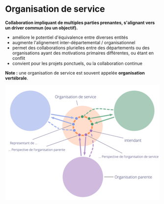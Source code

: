 # Organisation de service

<summary>
<strong>Collaboration impliquant de multiples parties prenantes, s'alignant vers un driver commun (ou un objectif).</strong>
</summary>

- améliore le potentiel d'équivalence entre diverses entités
- augmente l'alignement inter-départemental / organisationnel
- permet des collaborations plurielles entre des départements ou des organisations ayant des motivations primaires différentes, ou étant en conflit
- convient pour les projets ponctuels, ou la collaboration continue

**Note :** une organisation de service est souvent appelée **organisation vertébrale**.

![Organisation de service](img/structural-patterns/service-organization-text.png)